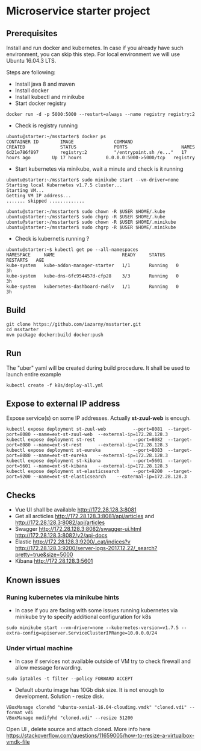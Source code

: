 # Microservice starter project



## Prerequisites

Install and run docker and kubernetes. In case if you already have such environment, you can skip this step. For local environment we will use Ubuntu 16.04.3 LTS. 

Steps are following:

  * Install java 8 and maven
  * Install docker
  * Install kubectl and minikube
  * Start docker registry 

```
docker run -d -p 5000:5000 --restart=always --name registry registry:2
```

  * Check is registry running 

```
ubuntu@starter:~/msstarter$ docker ps
CONTAINER ID        IMAGE               COMMAND                  CREATED             STATUS              PORTS                    NAMES
6d21e786f897        registry:2          "/entrypoint.sh /e..."   17 hours ago        Up 17 hours         0.0.0.0:5000->5000/tcp   registry
```

  * Start kubernetes via minikube, wait a minute and check is it running
```
ubuntu@starter:~/msstarter$ sudo minikube start --vm-driver=none
Starting local Kubernetes v1.7.5 cluster...
Starting VM...
Getting VM IP address...
....... skipped .............

ubuntu@starter:~/msstarter$ sudo chown -R $USER $HOME/.kube
ubuntu@starter:~/msstarter$ sudo chgrp -R $USER $HOME/.kube
ubuntu@starter:~/msstarter$ sudo chown -R $USER $HOME/.minikube
ubuntu@starter:~/msstarter$ sudo chgrp -R $USER $HOME/.minikube
```  

  * Check is kubernetis running ?
```  
ubuntu@starter:~$ kubectl get po --all-namespaces
NAMESPACE     NAME                         READY     STATUS    RESTARTS   AGE
kube-system   kube-addon-manager-starter   1/1       Running   0          3h
kube-system   kube-dns-6fc954457d-cfp28    3/3       Running   0          3h
kube-system   kubernetes-dashboard-rw8lv   1/1       Running   0          3h
```  

## Build

```
git clone https://github.com/iazarny/msstarter.git
cd msstarter
mvn package docker:build docker:push
```

## Run 

  The "uber" yaml will be created during build procedure. It shall be used to launch entire example

```
kubectl create -f k8s/deploy-all.yml
```
## Expose to external IP address

   Expose service(s) on some IP addresses. Actually **st-zuul-web** is enough.

```
kubectl expose deployment st-zuul-web          --port=8081  --target-port=8080 --name=ext-st-zuul-web  --external-ip=172.28.128.3
kubectl expose deployment st-rest              --port=8082  --target-port=8080 --name=ext-st-rest      --external-ip=172.28.128.3
kubectl expose deployment st-eureka            --port=8083  --target-port=8080 --name=ext-st-eureka    --external-ip=172.28.128.3
kubectl expose deployment st-kibana            --port=5601  --target-port=5601 --name=ext-st-kibana    --external-ip=172.28.128.3
kubectl expose deployment st-elasticsearch     --port=9200  --target-port=9200 --name=ext-st-elasticsearch    --external-ip=172.28.128.3

```

## Checks

  * Vue UI shall be available http://172.28.128.3:8081
  * Get all arcticles http://172.28.128.3:8081/api/articles and http://172.28.128.3:8082/api/articles
  * Swagger http://172.28.128.3:8082/swagger-ui.html http://172.28.128.3:8082/v2/api-docs
  * Elastic http://172.28.128.3:9200/_cat/indices?v  http://172.28.128.3:9200/server-logs-2017.12.22/_search?pretty=true&size=5000
  * Kibana http://172.28.128.3:5601




## Known issues

### Runing kubernetes via minikube hints

  * In case if you are facing with some issues running kubernetes via minikube try to specify additional configuration for k8s
```  
sudo minikube start --vm-driver=none --kubernetes-version=v1.7.5 --extra-config=apiserver.ServiceClusterIPRange=10.0.0.0/24
```

### Under virtual machine

  * In case if services not available outside of VM try to check firewall and allow message forwarding. 
  
```
sudo iptables -t filter --policy FORWARD ACCEPT
```
  * Default ubuntu image has 10Gb disk size. It is not enough to development. Solution - resize disk.

```
VBoxManage clonehd "ubuntu-xenial-16.04-cloudimg.vmdk" "cloned.vdi" --format vdi
VBoxManage modifyhd "cloned.vdi" --resize 51200
```
Open UI , delete source and attach cloned. More info here https://stackoverflow.com/questions/11659005/how-to-resize-a-virtualbox-vmdk-file
